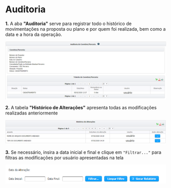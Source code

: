 # Auditoria

**1.** A aba **"Auditoria"** serve para registrar todo o histórico de movimentações na proposta ou plano e por quem foi realizada, bem como a data e a hora da operação.

![](<../../../.gitbook/assets/image (167) (1).png>)

**2.** A tabela **"Histórico de Alterações"** apresenta todas as modificações realizadas anteriormente

![](<../../../.gitbook/assets/image (11) (2).png>)

**3.** Se necessário, insira a data inicial e final e clique em `"Filtrar..."` para filtras as modificações por usuário apresentadas na tela

![](<../../../.gitbook/assets/image (5) (1).png>)
